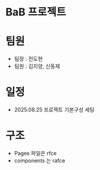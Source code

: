 # BaB 프로젝트

# 팀원

- 팀장 : 전도현
- 팀원 : 김지양, 신동재

# 일정

- 2025.08.25 프로젝트 기본구성 세팅

# 구조

- Pages 파일은 rfce
- components 는 rafce
